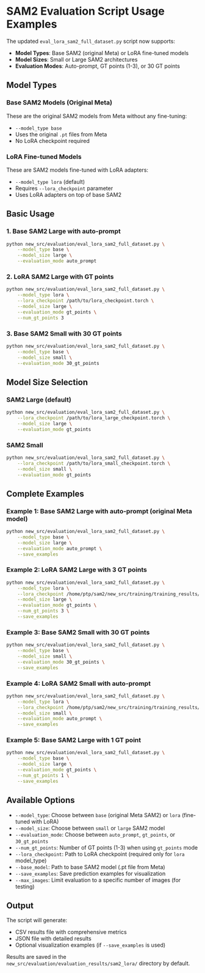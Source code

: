 # SAM2 Evaluation Script Usage Examples

The updated `eval_lora_sam2_full_dataset.py` script now supports:
- **Model Types**: Base SAM2 (original Meta) or LoRA fine-tuned models
- **Model Sizes**: Small or Large SAM2 architectures
- **Evaluation Modes**: Auto-prompt, GT points (1-3), or 30 GT points

## Model Types

### Base SAM2 Models (Original Meta)
These are the original SAM2 models from Meta without any fine-tuning:
- `--model_type base`
- Uses the original `.pt` files from Meta
- No LoRA checkpoint required

### LoRA Fine-tuned Models
These are SAM2 models fine-tuned with LoRA adapters:
- `--model_type lora` (default)
- Requires `--lora_checkpoint` parameter
- Uses LoRA adapters on top of base SAM2

## Basic Usage

### 1. Base SAM2 Large with auto-prompt
```bash
python new_src/evaluation/eval_lora_sam2_full_dataset.py \
    --model_type base \
    --model_size large \
    --evaluation_mode auto_prompt
```

### 2. LoRA SAM2 Large with GT points
```bash
python new_src/evaluation/eval_lora_sam2_full_dataset.py \
    --model_type lora \
    --lora_checkpoint /path/to/lora_checkpoint.torch \
    --model_size large \
    --evaluation_mode gt_points \
    --num_gt_points 3
```

### 3. Base SAM2 Small with 30 GT points
```bash
python new_src/evaluation/eval_lora_sam2_full_dataset.py \
    --model_type base \
    --model_size small \
    --evaluation_mode 30_gt_points
```

## Model Size Selection

### SAM2 Large (default)
```bash
python new_src/evaluation/eval_lora_sam2_full_dataset.py \
    --lora_checkpoint /path/to/lora_large_checkpoint.torch \
    --model_size large \
    --evaluation_mode gt_points
```

### SAM2 Small
```bash
python new_src/evaluation/eval_lora_sam2_full_dataset.py \
    --lora_checkpoint /path/to/lora_small_checkpoint.torch \
    --model_size small \
    --evaluation_mode gt_points
```

## Complete Examples

### Example 1: Base SAM2 Large with auto-prompt (original Meta model)
```bash
python new_src/evaluation/eval_lora_sam2_full_dataset.py \
    --model_type base \
    --model_size large \
    --evaluation_mode auto_prompt \
    --save_examples
```

### Example 2: LoRA SAM2 Large with 3 GT points
```bash
python new_src/evaluation/eval_lora_sam2_full_dataset.py \
    --model_type lora \
    --lora_checkpoint /home/ptp/sam2/new_src/training/training_results/sam2_full_dataset/sam2_large_full_dataset_lr0.0001_20250829_1646/best_step11000_iou0.5124_dice0.6461.torch \
    --model_size large \
    --evaluation_mode gt_points \
    --num_gt_points 3 \
    --save_examples
```

### Example 3: Base SAM2 Small with 30 GT points
```bash
python new_src/evaluation/eval_lora_sam2_full_dataset.py \
    --model_type base \
    --model_size small \
    --evaluation_mode 30_gt_points \
    --save_examples
```

### Example 4: LoRA SAM2 Small with auto-prompt
```bash
python new_src/evaluation/eval_lora_sam2_full_dataset.py \
    --model_type lora \
    --lora_checkpoint /home/ptp/sam2/new_src/training/training_results/sam2_full_dataset/sam2_small_full_dataset_lr0.0001_20250829_1601/best_step4000_iou0.4302_dice0.5687.torch \
    --model_size small \
    --evaluation_mode auto_prompt \
    --save_examples
```

### Example 5: Base SAM2 Large with 1 GT point
```bash
python new_src/evaluation/eval_lora_sam2_full_dataset.py \
    --model_type base \
    --model_size large \
    --evaluation_mode gt_points \
    --num_gt_points 1 \
    --save_examples
```

## Available Options

- `--model_type`: Choose between `base` (original Meta SAM2) or `lora` (fine-tuned with LoRA)
- `--model_size`: Choose between `small` or `large` SAM2 model
- `--evaluation_mode`: Choose between `auto_prompt`, `gt_points`, or `30_gt_points`
- `--num_gt_points`: Number of GT points (1-3) when using `gt_points` mode
- `--lora_checkpoint`: Path to LoRA checkpoint (required only for `lora` model_type)
- `--base_model`: Path to base SAM2 model (.pt file from Meta)
- `--save_examples`: Save prediction examples for visualization
- `--max_images`: Limit evaluation to a specific number of images (for testing)

## Output

The script will generate:
- CSV results file with comprehensive metrics
- JSON file with detailed results
- Optional visualization examples (if `--save_examples` is used)

Results are saved in the `new_src/evaluation/evaluation_results/sam2_lora/` directory by default.
